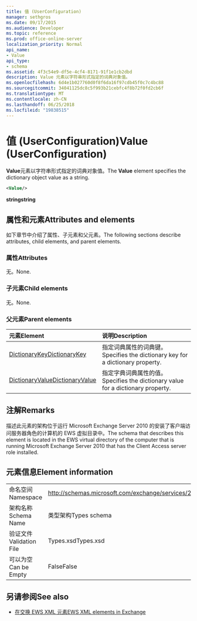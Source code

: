 ```yaml
---
title: 值 (UserConfiguration)
manager: sethgros
ms.date: 09/17/2015
ms.audience: Developer
ms.topic: reference
ms.prod: office-online-server
localization_priority: Normal
api_name:
- Value
api_type:
- schema
ms.assetid: 4f3c54e9-df5e-4cf4-8171-91f1e1cb2dbd
description: Value 元素以字符串形式指定的词典对象值。
ms.openlocfilehash: 6d4e1b027760d0f8f6da16f97cdb45f0c7c4bc88
ms.sourcegitcommit: 34041125dc8c5f993b21cebfc4f8b72f0fd2cb6f
ms.translationtype: MT
ms.contentlocale: zh-CN
ms.lasthandoff: 06/25/2018
ms.locfileid: "19838515"
---
```

# <a name="value-userconfiguration"></a><span data-ttu-id="f42dc-103">值 (UserConfiguration)</span><span class="sxs-lookup"><span data-stu-id="f42dc-103">Value (UserConfiguration)</span></span>

<span data-ttu-id="f42dc-104">**Value**元素以字符串形式指定的词典对象值。</span><span class="sxs-lookup"><span data-stu-id="f42dc-104">The **Value** element specifies the dictionary object value as a string.</span></span> 
  
```xml
<Value/>
```

<span data-ttu-id="f42dc-105">**string**</span><span class="sxs-lookup"><span data-stu-id="f42dc-105">**string**</span></span>

## <a name="attributes-and-elements"></a><span data-ttu-id="f42dc-106">属性和元素</span><span class="sxs-lookup"><span data-stu-id="f42dc-106">Attributes and elements</span></span>

<span data-ttu-id="f42dc-107">如下章节中介绍了属性、子元素和父元素。</span><span class="sxs-lookup"><span data-stu-id="f42dc-107">The following sections describe attributes, child elements, and parent elements.</span></span>
  
### <a name="attributes"></a><span data-ttu-id="f42dc-108">属性</span><span class="sxs-lookup"><span data-stu-id="f42dc-108">Attributes</span></span>

<span data-ttu-id="f42dc-109">无。</span><span class="sxs-lookup"><span data-stu-id="f42dc-109">None.</span></span>
  
### <a name="child-elements"></a><span data-ttu-id="f42dc-110">子元素</span><span class="sxs-lookup"><span data-stu-id="f42dc-110">Child elements</span></span>

<span data-ttu-id="f42dc-111">无。</span><span class="sxs-lookup"><span data-stu-id="f42dc-111">None.</span></span>
  
### <a name="parent-elements"></a><span data-ttu-id="f42dc-112">父元素</span><span class="sxs-lookup"><span data-stu-id="f42dc-112">Parent elements</span></span>

|<span data-ttu-id="f42dc-113">**元素**</span><span class="sxs-lookup"><span data-stu-id="f42dc-113">**Element**</span></span>|<span data-ttu-id="f42dc-114">**说明**</span><span class="sxs-lookup"><span data-stu-id="f42dc-114">**Description**</span></span>|
|:-----|:-----|
|[<span data-ttu-id="f42dc-115">DictionaryKey</span><span class="sxs-lookup"><span data-stu-id="f42dc-115">DictionaryKey</span></span>](dictionarykey.md) <br/> |<span data-ttu-id="f42dc-116">指定词典属性的词典键。</span><span class="sxs-lookup"><span data-stu-id="f42dc-116">Specifies the dictionary key for a dictionary property.</span></span>  <br/> |
|[<span data-ttu-id="f42dc-117">DictionaryValue</span><span class="sxs-lookup"><span data-stu-id="f42dc-117">DictionaryValue</span></span>](dictionaryvalue.md) <br/> |<span data-ttu-id="f42dc-118">指定字典词典属性的值。</span><span class="sxs-lookup"><span data-stu-id="f42dc-118">Specifies the dictionary value for a dictionary property.</span></span>  <br/> |
   
## <a name="remarks"></a><span data-ttu-id="f42dc-119">注解</span><span class="sxs-lookup"><span data-stu-id="f42dc-119">Remarks</span></span>

<span data-ttu-id="f42dc-120">描述此元素的架构位于运行 Microsoft Exchange Server 2010 的安装了客户端访问服务器角色的计算机的 EWS 虚拟目录中。</span><span class="sxs-lookup"><span data-stu-id="f42dc-120">The schema that describes this element is located in the EWS virtual directory of the computer that is running Microsoft Exchange Server 2010 that has the Client Access server role installed.</span></span>
  
## <a name="element-information"></a><span data-ttu-id="f42dc-121">元素信息</span><span class="sxs-lookup"><span data-stu-id="f42dc-121">Element information</span></span>

|||
|:-----|:-----|
|<span data-ttu-id="f42dc-122">命名空间</span><span class="sxs-lookup"><span data-stu-id="f42dc-122">Namespace</span></span>  <br/> |http://schemas.microsoft.com/exchange/services/2006/types  <br/> |
|<span data-ttu-id="f42dc-123">架构名称</span><span class="sxs-lookup"><span data-stu-id="f42dc-123">Schema Name</span></span>  <br/> |<span data-ttu-id="f42dc-124">类型架构</span><span class="sxs-lookup"><span data-stu-id="f42dc-124">Types schema</span></span>  <br/> |
|<span data-ttu-id="f42dc-125">验证文件</span><span class="sxs-lookup"><span data-stu-id="f42dc-125">Validation File</span></span>  <br/> |<span data-ttu-id="f42dc-126">Types.xsd</span><span class="sxs-lookup"><span data-stu-id="f42dc-126">Types.xsd</span></span>  <br/> |
|<span data-ttu-id="f42dc-127">可以为空</span><span class="sxs-lookup"><span data-stu-id="f42dc-127">Can be Empty</span></span>  <br/> |<span data-ttu-id="f42dc-128">False</span><span class="sxs-lookup"><span data-stu-id="f42dc-128">False</span></span>  <br/> |
   
## <a name="see-also"></a><span data-ttu-id="f42dc-129">另请参阅</span><span class="sxs-lookup"><span data-stu-id="f42dc-129">See also</span></span>

- [<span data-ttu-id="f42dc-130">在交换 EWS XML 元素</span><span class="sxs-lookup"><span data-stu-id="f42dc-130">EWS XML elements in Exchange</span></span>](ews-xml-elements-in-exchange.md)


